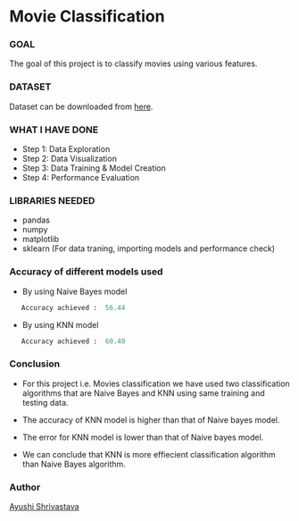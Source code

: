 # **Movie Classification**

### **GOAL**

The goal of this project is to  classify movies using  various features.

### **DATASET**

Dataset can be downloaded from [here]().

### **WHAT I HAVE DONE**
- Step 1: Data Exploration
- Step 2: Data Visualization
- Step 3: Data Training & Model Creation
- Step 4: Performance Evaluation

### **LIBRARIES NEEDED**
- pandas
- numpy
- matplotlib
- sklearn (For data traning, importing models and performance check)

### **Accuracy of different models used**
- By using Naive Bayes model 
 ```python
    Accuracy achieved :  56.44
 ``` 
- By using KNN model 
 ```python
    Accuracy achieved :  60.40
 ``` 

### **Conclusion**

- For this project i.e. Movies classification we have used two classification algorithms that are Naive Bayes and KNN using same training and testing data.

- The accuracy of KNN model is higher than that of Naive bayes model.

- The error for KNN model is lower than that of Naive bayes model.

- We can conclude that KNN is more effiecient classification algorithm than Naive Bayes algorithm.

### **Author** 

[Ayushi Shrivastava](https://github.com/ayushi424)
